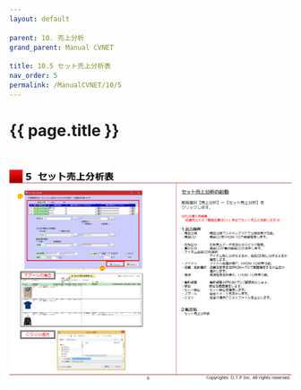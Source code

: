 ```yaml
---
layout: default

parent: 10. 売上分析
grand_parent: Manual CVNET

title: 10.5 セット売上分析表
nav_order: 5
permalink: /ManualCVNET/10/5
---
```


# {{ page.title }} <br/><br/>

<a href="/img/UriageBunseki/UB7.PNG" target="_blank">
<img src="/img/UriageBunseki/UB7.PNG" alt="login image"></a>


